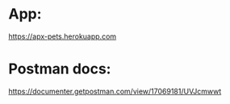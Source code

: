 # App:
https://apx-pets.herokuapp.com

# Postman docs:
https://documenter.getpostman.com/view/17069181/UVJcmwwt
